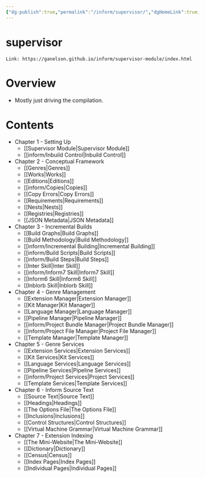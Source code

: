 ```yaml
---
{"dg-publish":true,"permalink":"/inform/supervisor/","dgHomeLink":true,"dgPassFrontmatter":false}
---
```


# supervisor
```ad-info
Link: https://ganelson.github.io/inform/supervisor-module/index.html
```
# Overview
- Mostly just driving the compilation.
# Contents
- Chapter 1 - Setting Up
	- [[Supervisor Module|Supervisor Module]]
	- [[inform/Inbuild Control|Inbuild Control]]
- Chapter 2 - Conceptual Framework
  - [[Genres|Genres]]
  -  [[Works|Works]]
  - [[Editions|Editions]]
  - [[inform/Copies|Copies]]
  - [[Copy Errors|Copy Errors]]
  - [[Requirements|Requirements]]
  - [[Nests|Nests]]
  - [[Registries|Registries]]
  - [[JSON Metadata|JSON Metadata]]
- Chapter 3 - Incremental Builds
	-  [[Build Graphs|Build Graphs]]
	- [[Build Methodology|Build Methodology]]
	- [[inform/Incremental Building|Incremental Building]]
	- [[inform/Build Scripts|Build Scripts]]
	- [[inform/Build Steps|Build Steps]]
	- [[Inter Skill|Inter Skill]]
	- [[inform/Inform7 Skill|Inform7 Skill]]
	- [[Inform6 Skill|Inform6 Skill]]
	- [[Inblorb Skill|Inblorb Skill]]
- Chapter 4 - Genre Management
  - [[Extension Manager|Extension Manager]]
  - [[Kit Manager|Kit Manager]]
  - [[Language Manager|Language Manager]]
  - [[Pipeline Manager|Pipeline Manager]]
  - [[inform/Project Bundle Manager|Project Bundle Manager]]
  - [[inform/Project File Manager|Project File Manager]]
  - [[Template Manager|Template Manager]]
- Chapter 5 - Genre Services
	- [[Extension Services|Extension Services]]
	- [[Kit Services|Kit Services]]
	- [[Language Services|Language Services]]
	- [[Pipeline Services|Pipeline Services]]
	- [[inform/Project Services|Project Services]]
	- [[Template Services|Template Services]]
- Chapter 6 - Inform Source Text
	-  [[Source Text|Source Text]]
	- [[Headings|Headings]]
	- [[The Options File|The Options File]]
	- [[Inclusions|Inclusions]]
	- [[Control Structures|Control Structures]]
	- [[Virtual Machine Grammar|Virtual Machine Grammar]]
- Chapter 7 - Extension Indexing
	- [[The Mini-Website|The Mini-Website]]
	- [[Dictionary|Dictionary]]
	- [[Census|Census]]
	- [[Index Pages|Index Pages]]
	- [[Individual Pages|Individual Pages]]